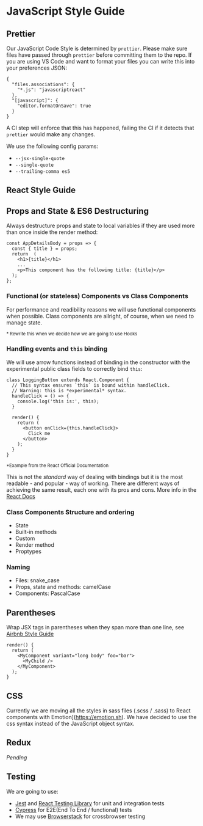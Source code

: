 # JavaScript Style Guide

## Prettier

Our JavaScript Code Style is determined by `prettier`. Please make sure files have
passed through `prettier` before committing them to the repo. If you are using VS Code
and want to format your files you can write this into your preferences JSON:

```
{
  "files.associations": {
    "*.js": "javascriptreact"
  },
  "[javascript]": {
    "editor.formatOnSave": true
  }
}
```

A CI step will enforce that this has happened, failing the CI if it detects that
`prettier` would make any changes.

We use the following config params:
- `--jsx-single-quote`
- `--single-quote`
- `--trailing-comma es5`


## React Style Guide

## Props and State & ES6 Destructuring

Always destructure props and state to local variables if they are used more than
once inside the render method:

```
const AppDetailsBody = props => {
  const { title } = props;
  return  (
    <h1>{title}</h1>
    ...
    <p>This component has the following title: {title}</p>
  );
};
```

### Functional (or stateless) Components vs Class Components

For performance and readibility reasons we will use functional components when possible.
Class components are allright, of course, when we need to manage state.

<small>* Rewrite this when we decide how we are going to use Hooks</small>

### Handling events and  `this` binding

We will use arrow functions instead of binding in the constructor with the experimental
public class fields to correctly bind `this`:

```
class LoggingButton extends React.Component {
  // This syntax ensures `this` is bound within handleClick.
  // Warning: this is *experimental* syntax.
  handleClick = () => {
    console.log('this is:', this);
  }

  render() {
    return (
      <button onClick={this.handleClick}>
        Click me
      </button>
    );
  }
}
```
<small>*Example from the React Official Documentation</small>

This is not the *standard* way of dealing with bindings but it is the most readable - and
popular - way of working. There are different ways of achieving the same result, each one
with its pros and cons. More info in the [React Docs](https://reactjs.org/docs/handling-events.html)

### Class Components Structure and ordering

- State
- Built-in methods
- Custom
- Render method
- Proptypes

### Naming

- Files: snake_case
- Props, state and methods: camelCase
- Components: PascalCase

## Parentheses

Wrap JSX tags in parentheses when they span more than one line, see [Airbnb Style Guide](https://github.com/airbnb/javascript/tree/master/react#parentheses) 

```
render() {
  return (
    <MyComponent variant="long body" foo="bar">
      <MyChild />
    </MyComponent>
  );
}
```

## CSS

Currently we are moving all the styles in sass files (.scss / .sass) to React components with
Emotion](https://emotion.sh). We have decided to use the css syntax instead of the JavaScript
object syntax.


## Redux

_Pending_

## Testing

We are going to use:

- [Jest](https://jestjs.io/) and [React Testing Library](https://testing-library.com/docs/react-testing-library/intro) for unit and integration tests
- [Cypress](https://www.cypress.io/) for E2E(End To End / functional) tests
- We may use [Browserstack](https://www.browserstack.com/) for crossbrowser testing